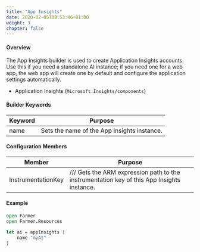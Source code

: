```yaml
---
title: "App Insights"
date: 2020-02-05T08:53:46+01:00
weight: 3
chapter: false
---
```


#### Overview
The App Insights builder is used to create Application Insights accounts. Use this if you need a standalone AI instance; if you need one for a web app, the web app will create one by default and configure the application settings automatically.

* Application Insights (`Microsoft.Insights/components`)

#### Builder Keywords

| Keyword | Purpose |
|-|-|
| name | Sets the name of the App Insights instance. |

#### Configuration Members

| Member | Purpose |
|-|-|
| InstrumentationKey | /// Gets the ARM expression path to the instrumentation key of this App Insights instance. |

#### Example

```fsharp
open Farmer
open Farmer.Resources

let ai = appInsights {
    name "myAI"
}
```